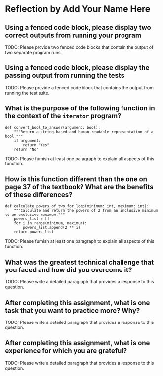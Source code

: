 # Reflection by Add Your Name Here

## Using a fenced code block, please display two correct outputs from running your program

TODO: Please provide two fenced code blocks that contain the output of two separate program runs.

## Using a fenced code block, please display the passing output from running the tests

TODO: Please provide a fenced code block that contains the output from running the test suite.

## What is the purpose of the following function in the context of the `iterator` program?

```
def convert_bool_to_answer(argument: bool):
    """Return a string-based and human-readable representation of a bool."""
    if argument:
        return "Yes"
    return "No"
```

TODO: Please furnish at least one paragraph to explain all aspects of this function.

## How is this function different than the one on page 37 of the textbook? What are the benefits of these differences?

```
def calculate_powers_of_two_for_loop(minimum: int, maximum: int):
    """Calculate and return the powers of 2 from an inclusive minimum to an exclusive maximum."""
    powers_list = []
    for i in range(minimum, maximum):
        powers_list.append(2 ** i)
    return powers_list
```

TODO: Please furnish at least one paragraph to explain all aspects of this function.

## What was the greatest technical challenge that you faced and how did you overcome it?

TODO: Please write a detailed paragraph that provides a response to this question.

## After completing this assignment, what is one task that you want to practice more? Why?

TODO: Please write a detailed paragraph that provides a response to this question.

## After completing this assignment, what is one experience for which you are grateful?

TODO: Please write a detailed paragraph that provides a response to this question.
